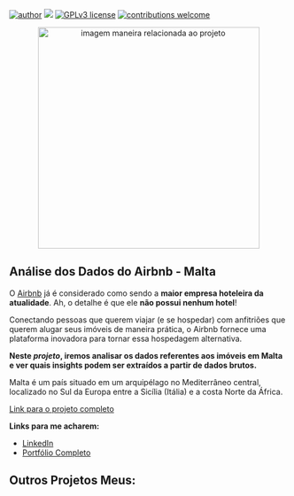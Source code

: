 [![author](https://img.shields.io/badge/author-fvillasb-red.svg)](https://www.linkedin.com/in/felipevillasboas) [![](https://img.shields.io/badge/python-3.7+-blue.svg)](https://www.python.org/downloads/release/python-365/) [![GPLv3 license](https://img.shields.io/badge/License-GPLv3-blue.svg)](http://perso.crans.org/besson/LICENSE.html) [![contributions welcome](https://img.shields.io/badge/contributions-welcome-brightgreen.svg?style=flat)](https://github.com/fvillasb/portfolio/issues)

<p align="center">
  <img src="https://images.unsplash.com/photo-1488229297570-58520851e868?ixlib=rb-4.0.3&ixid=MnwxMjA3fDB8MHxwaG90by1wYWdlfHx8fGVufDB8fHx8&auto=format&fit=crop&w=2069&q=80" alt="imagem maneira relacionada ao projeto"height=400px >
</p>

## Análise dos Dados do Airbnb - Malta

O [Airbnb](https://www.airbnb.com.br/) já é considerado como sendo a **maior empresa hoteleira da atualidade**. Ah, o detalhe é que ele **não possui nenhum hotel**!

Conectando pessoas que querem viajar (e se hospedar) com anfitriões que querem alugar seus imóveis de maneira prática, o Airbnb fornece uma plataforma inovadora para tornar essa hospedagem alternativa.

**Neste *projeto*, iremos analisar os dados referentes aos imóveis em Malta e ver quais insights podem ser extraídos a partir de dados brutos.**

Malta é um país situado em um arquipélago no Mediterrâneo central, localizado no Sul da Europa entre a Sicília (Itália) e a costa Norte da África.

[Link para o projeto completo](https://github.com/fvillasb/analise-airbnb/blob/main/Analisando_os_Dados_do_Airbnb.ipynb)


**Links para me acharem:**
* [LinkedIn](https://www.linkedin.com/in/felipevillasboas/)
* [Portfólio Completo](https://github.com/fvillasb/portfolio)



## Outros Projetos Meus:

